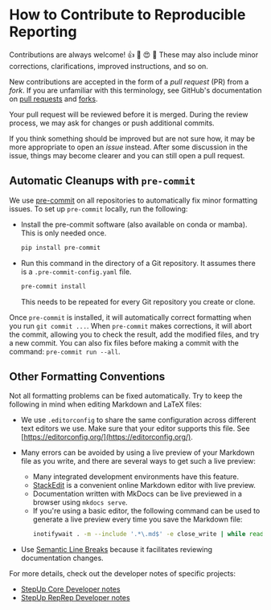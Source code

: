 # How to Contribute to Reproducible Reporting

Contributions are always welcome!
:thumbsup: :tada: :heart_eyes: :100:
These may also include minor corrections, clarifications, improved instructions, and so on.

New contributions are accepted in the form of a *pull request* (PR) from a *fork*.
If you are unfamiliar with this terminology, see GitHub's documentation on
[pull requests](https://docs.github.com/en/pull-requests/collaborating-with-pull-requests/proposing-changes-to-your-work-with-pull-requests/creating-a-pull-request-from-a-fork)
and [forks](https://docs.github.com/en/pull-requests/collaborating-with-pull-requests/working-with-forks).

Your pull request will be reviewed before it is merged.
During the review process, we may ask for changes or push additional commits.

If you think something should be improved but are not sure how,
it may be more appropriate to open an *issue* instead.
After some discussion in the issue, things may become clearer and you can still open a pull request.


## Automatic Cleanups with `pre-commit`

We use [pre-commit](https://pre-commit.com) on all repositories to automatically fix minor formatting issues.
To set up `pre-commit` locally, run the following:

- Install the pre-commit software (also available on conda or mamba).
  This is only needed once.
  ```bash
  pip install pre-commit
  ```
- Run this command in the directory of a Git repository.
  It assumes there is a `.pre-commit-config.yaml` file.
  ```bash
  pre-commit install
  ```
  This needs to be repeated for every Git repository you create or clone.

Once `pre-commit` is installed, it will automatically correct formatting when you run `git commit ...`.
When `pre-commit` makes corrections, it will abort the commit,
allowing you to check the result, add the modified files, and try a new commit.
You can also fix files before making a commit with the command: `pre-commit run --all`.


## Other Formatting Conventions

Not all formatting problems can be fixed automatically.
Try to keep the following in mind when editing Markdown and LaTeX files:

- We use `.editorconfig` to share the same configuration across different text editors we use.
  Make sure that your editor supports this file.
  See [https://editorconfig.org/](https://editorconfig.org/).
- Many errors can be avoided by using a live preview of your Markdown file as you write,
  and there are several ways to get such a live preview:

    - Many integrated development environments have this feature.
    - [StackEdit](https://stackedit.io/) is a convenient online Markdown editor with live preview.
    - Documentation written with MkDocs can be live previewed in a browser using `mkdocs serve`.
    - If you're using a basic editor, the following command can be used
      to generate a live preview every time you save the Markdown file:
      ```bash
      inotifywait . -m --include '.*\.md$' -e close_write | while read path event file; do echo rendering $file; pandoc $file -f gfm -o tmp.pdf --pdf-engine=weasyprint; xdg-open tmp.pdf; done
      ```
- Use [Semantic Line Breaks](https://sembr.org/) because it facilitates reviewing documentation changes.

For more details, check out the developer notes of specific projects:

- [StepUp Core Developer notes](https://reproducible-reporting.github.io/stepup-core/development/)
- [StepUp RepRep Developer notes](https://reproducible-reporting.github.io/stepup-reprep/development/)
